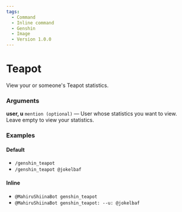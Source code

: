 ```yaml
---
tags:
  - Command
  - Inline command
  - Genshin
  - Image
  - Version 1.0.0
---
```


# Teapot

View your or someone's Teapot statistics.

### Arguments

**user, u**  `mention (optional)` — User whose statistics you want to view. Leave empty to view your statistics.

### Examples

#### Default
+ `/genshin_teapot`
+ `/genshin_teapot @jokelbaf`

#### Inline
+ `@MahiruShiinaBot genshin_teapot`
+ `@MahiruShiinaBot genshin_teapot: --u: @jokelbaf`